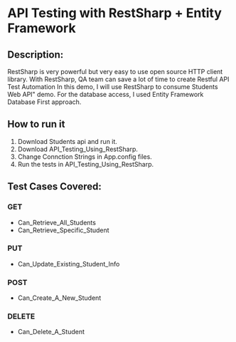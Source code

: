 # API Testing with RestSharp + Entity Framework
## Description:
RestSharp is very powerful but very easy to use open source HTTP client library.
With RestSharp, QA team can save a lot of time to create Restful API Test Automation
In this demo, I will use RestSharp to consume Students Web API" demo.
For the database access, I used Entity Framework Database First approach.

## How to run it
1. Download Students api and run it.
2. Download API_Testing_Using_RestSharp.
3. Change Connction Strings in App.config files. 
4. Run the tests in API_Testing_Using_RestSharp.

## Test Cases Covered:
### GET 

- Can_Retrieve_All_Students
- Can_Retrieve_Specific_Student

### PUT

- Can_Update_Existing_Student_Info

### POST

- Can_Create_A_New_Student

### DELETE

- Can_Delete_A_Student



